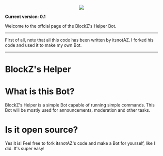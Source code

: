 <p align="center">
  <img src="https://github.com/user-attachments/assets/faa8d7b7-1c89-479e-86cd-277e62533eaa" />

  **Current version: 0.1**
</p

# Welcome to the offcial page of the BlockZ's Helper Bot.

---

First of all, note that all this code has been written by itsnotAZ. I forked his code and used it to make my own Bot.

---

# BlockZ's Helper

# What is this Bot?
BlockZ's Helper is a simple Bot capable of running simple commands. This Bot will be mostly used for announcements, moderation and other tasks.

# Is it open source?
Yes it is! Feel free to fork itsnotAZ's code and make a Bot for yourself, like I did. It's super easy!
